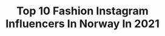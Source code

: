 ---
title: Top 10 Fashion Instagram Influencers In Norway In 2021
description: >-
  Find top fashion Instagram influencers in Norway in 2021. Most popular hashtags: #ootdfashion #thenewbieroom #newbiebykappahl.
platform: Instagram
hits: 130
text_top: Identify the top-rated Instagram accounts on inBeat.
text_bottom: inBeat holds 130 Instagram influencers like this in Norway for you to collaborate.
profiles:
  - username: "vintage.by.agata"
    fullname: >-
      Agata 🕊
    bio: >-
      ♡︎ Mom of Two👧🏼👧🏼 • Vintagelover ~ • Bergen ☁️ ♡︎ Fashion Beauty • Collab~ agatabakota@yahoo.no
    location: "Norway"
    followers: 5979
    engagement: 1193
    commentsToLikes: 0.327615
    id: ck0u60xeb0mba0i19yj6pbtz5
    verified: false
    hashtags: "#newbiesuomi, #barnerom, #vintagekidsroom, #instamatka"
  - username: "angiesophie"
    fullname: >-
      ANGELICA SOPHIE THORSEN
    bio: >-
      oslo, norway 🧚🏼‍♀️ @teammodels SoMe & VM @day_oslo fashion & style. food & wine. everything pink. say hi: angelica.thorsen@hotmail.com
    location: "Norway"
    followers: 5567
    engagement: 1139
    commentsToLikes: 0.114087
    id: ck8t63enmc4090j786ggm7uc9
    verified: false
    hashtags: "#cocosanorge, #cocosapink"
  - username: "saumiya"
    fullname: >-
      MIYA T. 🦋
    bio: >-
      🙋🏾‍♀️ Dark Skin South Asian Fashion | Lifestyle 📧 saumiyainq@hotmail.com
    location: "Norway"
    followers: 107075
    engagement: 1911
    commentsToLikes: 0.023033
    id: ck8swuknrfagc0j7874qbjzbg
    verified: false
    hashtags: "#desi, #tamil, #srilankan, #southasian"
  - username: "jilanbaker"
    fullname: >-
      J I L A N B A K E R
    bio: >-
      Mom of two | Creative Mind ☽ Kidsroom | Styling | Kids fashion Brand rep | @newbielovers ⇢ DM for collabs ⋒
    location: "Norway"
    followers: 9112
    engagement: 809
    commentsToLikes: 0.371614
    id: ck55pam67a5zj0i11vbur9u2c
    verified: false
    hashtags: "#barnerommet, #barnekl, #ootd, #fashionista"
  - username: "kamilla_thorsen"
    fullname: >-
      • KAMMY •
    bio: >-
      My fashion, style & travels 🌟 Stavanger, Norway 🇳🇴 Plant based 💫
    location: "Norway"
    followers: 13980
    engagement: 709
    commentsToLikes: 0.114025
    id: ckaosvp25t81a0i786mqcaghb
    verified: false
    hashtags: "#benakd, #mylooks, #stylediaries, #oslo"
  - username: "kathrinesorland"
    fullname: >-
      Kathrine Sørland - Norway 🇳🇴
    bio: >-
      ▪️Tv Host ▪️ Influencer ▪️ Fashion Advisor @lindexofficial ▪️ Interior @bohusnorge ▪️ Ambassadør @lexusnorge ▪️ Farmen Kjendis 2019🐓🐏🐄🐎🐖
    location: "Norway"
    followers: 109640
    engagement: 206
    commentsToLikes: 0.056994
    id: ck55lunda2h2x0i11ff7x2to1
    verified: false
    hashtags: "#lindexstrongertogether, #cheerios, #kathrines, #lindex"
  - username: "siljekgs"
    fullname: >-
      Silje Kristine G. Storhaug
    bio: >-
      🕊 Travel • Fashion • Food • Nails • Makeup 📍Oslo,Norway 💌 siljekgstorhaug@gmail.com
    location: "Norway"
    followers: 92597
    engagement: 408
    commentsToLikes: 0.178310
    id: ck15rovt18z6a0i195vmdkg8o
    verified: false
    hashtags: "#instaphoto, #photooftheday, #me, #fashion"
  - username: "dominiquevanhoorn"
    fullname: >-
      Dominique | Fashion Inspo
    bio: >-
      𝐌𝐚𝐲𝐛𝐞 𝐬𝐡𝐞’𝐬 𝐛𝐨𝐫𝐧 𝐰𝐢𝐭𝐡 𝐢𝐭, 𝐦𝐚𝐲𝐛𝐞 𝐢𝐭’𝐬 𝐜𝐚𝐟𝐟𝐞𝐢𝐧𝐞 A story about a girl who loves fashion love letters: dominiquevanhoorn@gmail.com Amsterdam | ✈️ ?
    location: "Norway"
    followers: 3205
    engagement: 1460
    commentsToLikes: 0.098424
    id: ck14i77s6dzl70i19tz7wk3dk
    verified: false
    hashtags: "#monkistyle, #happysocks, #happinesseverywhere, #queenxhappysocks"
  - username: "sofiekvellandno"
    fullname: >-
      𝕷𝖞𝖉𝖎𝖆 𝕾𝖔𝖋𝖎𝖊
    bio: >-
      𝒽𝒾 𝒷𝓊𝓉𝓉𝑒𝓇𝒻𝓁𝒾𝑒𝓈 🦋 norway. 🤍 Fashion degree ᴄᴏɴᴛᴀᴄᴛ: Sofiekvelland@hotmail.com
    location: "Norway"
    followers: 39725
    engagement: 138
    commentsToLikes: 0.146668
    id: ck9wf1y9imxfj0j78wdigexgo
    verified: false
    hashtags: "#hannaschonbergxnakd, #benakd, #lofoten, #lofotenislands"
  - username: "closertowholehearted"
    fullname: >-
      My | Slow fashion | Midsize
    bio: >-
      She/her | Trying to navigate slow fashion in the upper end of midsize | Minimalist shoes | Body neutrality | | closertowholehearted@gmail.com
    location: "Norway"
    followers: 2118
    engagement: 1043
    commentsToLikes: 0.112423
    id: ck8tbkicvvzy00j78j1rggqtt
    verified: false
    hashtags: "#shopyourcloset, #thriftedootd, #redditffa, #discoverunder3k"
---